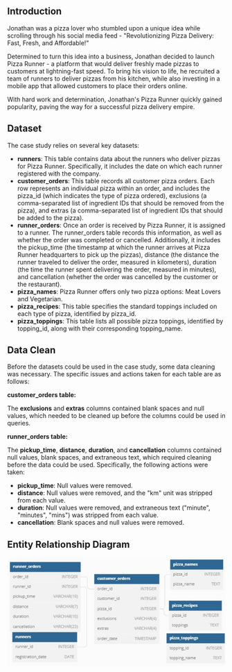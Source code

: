 ## Introduction
Jonathan was a pizza lover who stumbled upon a unique idea while scrolling through his social media feed - "Revolutionizing Pizza Delivery: Fast, Fresh, and Affordable!"

Determined to turn this idea into a business, Jonathan decided to launch Pizza Runner - a platform that would deliver freshly made pizzas to customers at lightning-fast speed. To bring his vision to life, he recruited a team of runners to deliver pizzas from his kitchen, while also investing in a mobile app that allowed customers to place their orders online.

With hard work and determination, Jonathan's Pizza Runner quickly gained popularity, paving the way for a successful pizza delivery empire.

## Dataset
The case study relies on several key datasets:

- **runners**: This table contains data about the runners who deliver pizzas for Pizza Runner. Specifically, it includes the date on which each runner registered with the company.
- **customer_orders**: This table records all customer pizza orders. Each row represents an individual pizza within an order, and includes the pizza_id (which indicates the type of pizza ordered), exclusions (a comma-separated list of ingredient IDs that should be removed from the pizza), and extras (a comma-separated list of ingredient IDs that should be added to the pizza).
- **runner_orders**: Once an order is received by Pizza Runner, it is assigned to a runner. The runner_orders table records this information, as well as whether the order was completed or cancelled. Additionally, it includes the pickup_time (the timestamp at which the runner arrives at Pizza Runner headquarters to pick up the pizzas), distance (the distance the runner traveled to deliver the order, measured in kilometers), duration (the time the runner spent delivering the order, measured in minutes), and cancellation (whether the order was cancelled by the customer or the restaurant).
- **pizza_names**: Pizza Runner offers only two pizza options: Meat Lovers and Vegetarian.
- **pizza_recipes**: This table specifies the standard toppings included on each type of pizza, identified by pizza_id.
- **pizza_toppings**: This table lists all possible pizza toppings, identified by topping_id, along with their corresponding topping_name.

## Data Clean
Before the datasets could be used in the case study, some data cleaning was necessary. The specific issues and actions taken for each table are as follows:

**customer_orders table:**

The **exclusions** and **extras** columns contained blank spaces and null values, which needed to be cleaned up before the columns could be used in queries.

**runner_orders table:**

The **pickup_time**, **distance**, **duration**, and **cancellation** columns contained null values, blank spaces, and extraneous text, which required cleaning before the data could be used. Specifically, the following actions were taken:
- **pickup_time**: Null values were removed.
- **distance**: Null values were removed, and the "km" unit was stripped from each value.
- **duration**: Null values were removed, and extraneous text ("minute", "minutes", "mins") was stripped from each value.
- **cancellation**: Blank spaces and null values were removed.

## Entity Relationship Diagram
![alt text](https://github.com/paridahimanshu0610/PizzaStartup/blob/main/ERD.jfif)